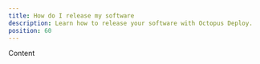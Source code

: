 ```yaml
---
title: How do I release my software
description: Learn how to release your software with Octopus Deploy.
position: 60
---
```


Content